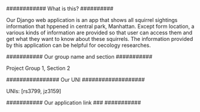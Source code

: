 ############          What is this?	         ##########

Our Django web application is an app that shows all squirrel sightings information that hppened in central park, Manhattan. 
Except form location, a various kinds of information are provided so that user can access them and get what they want to know about these squirrels. 
The information provided by this application can be helpful for oecology researches.

###########	Our  group name and section	###########

Project Group 1, Section 2

################	  Our UNI	###################

UNIs: [rs3799, jz3159]

###########       Our application link      ### ###########




